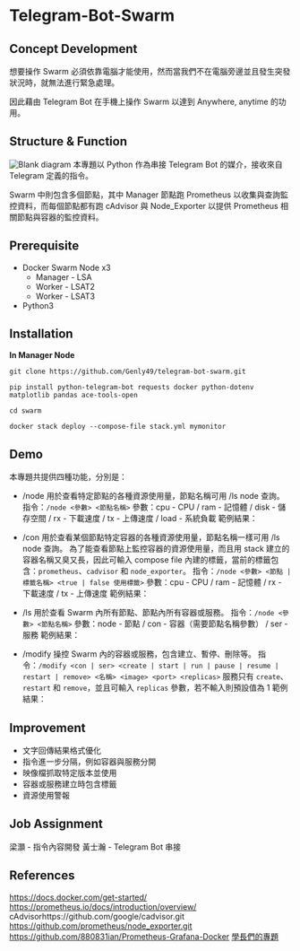 # Telegram-Bot-Swarm
## Concept Development
想要操作 Swarm 必須依靠電腦才能使用，然而當我們不在電腦旁邊並且發生突發狀況時，就無法進行緊急處理。

因此藉由 Telegram Bot 在手機上操作 Swarm 以達到 Anywhere, anytime 的功用。

## Structure & Function
![Blank diagram](https://github.com/user-attachments/assets/14af925c-7a40-458e-a007-a916e35fb121)
本專題以 Python 作為串接 Telegram Bot 的媒介，接收來自 Telegram 定義的指令。

Swarm 中則包含多個節點，其中 Manager 節點跑 Prometheus 以收集與查詢監控資料，而每個節點都有跑 cAdvisor 與 Node_Exporter 以提供 Prometheus 相關節點與容器的監控資料。

## Prerequisite
* Docker Swarm Node x3
  * Manager - LSA
  * Worker - LSAT2
  * Worker - LSAT3
* Python3

## Installation
**In Manager Node**

`git clone https://github.com/Genly49/telegram-bot-swarm.git`

`pip install python-telegram-bot requests docker python-dotenv matplotlib pandas ace-tools-open`

`cd swarm`

`docker stack deploy --compose-file stack.yml mymonitor`

## Demo
本專題共提供四種功能，分別是：
* /node
  用於查看特定節點的各種資源使用量，節點名稱可用 /ls node 查詢。
  指令：`/node <參數> <節點名稱>`
  參數：cpu - CPU / ram - 記憶體 / disk - 儲存空間 / rx - 下載速度 / tx - 上傳速度 / load - 系統負載
  範例結果：

* /con
  用於查看某個節點特定容器的各種資源使用量，節點名稱一樣可用 /ls node 查詢。
  為了能查看節點上監控容器的資源使用量，而且用 stack 建立的容器名稱又臭又長，因此可輸入 compose file 內建的標籤，當前的標籤包含：`prometheus`、`cadvisor` 和 `node_exporter`。
  指令：`/node <參數> <節點 | 標籤名稱> <true | false 使用標籤>`
  參數：cpu - CPU / ram - 記憶體 / rx - 下載速度 / tx - 上傳速度
  範例結果：

* /ls
  用於查看 Swarm 內所有節點、節點內所有容器或服務。
  指令：`/node <參數> <節點名稱>`
  參數：node - 節點 / con - 容器（需要節點名稱參數） / ser - 服務
  範例結果：

* /modify
  操控 Swarm 內的容器或服務，包含建立、暫停、刪除等。
  指令：`/modify <con | ser> <create | start | run | pause | resume | restart | remove> <名稱> <image> <port> <replicas>`
  服務只有 `create`、`restart` 和 `remove`，並且可輸入 `replicas` 參數，若不輸入則預設值為 1
  範例結果：

## Improvement
* 文字回傳結果格式優化
* 指令進一步分隔，例如容器與服務分開
* 映像檔抓取特定版本並使用
* 容器或服務建立時包含標籤
* 資源使用警報

## Job Assignment
梁灝 - 指令內容開發
黃士瀚 - Telegram Bot 串接

## References
https://docs.docker.com/get-started/
https://prometheus.io/docs/introduction/overview/
cAdvisorhttps://github.com/google/cadvisor.git
https://github.com/prometheus/node_exporter.git
https://github.com/880831ian/Prometheus-Grafana-Docker
[學長們的專題](https://github.com/NCNU-OpenSource/K8s-Telegram-Bot.git)
